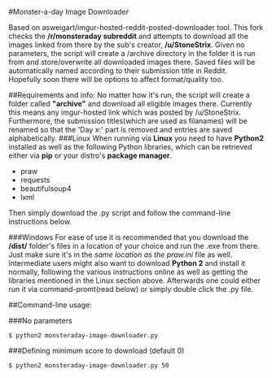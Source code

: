 #Monster-a-day Image Downloader

Based on asweigart/imgur-hosted-reddit-posted-downloader tool.
This fork checks the **/r/monsteraday subreddit** and attempts to download all the images linked from there by the sub's creator, **/u/StoneStrix**. Given no parameters, the script will create a /archive directory in the folder it is run from and store/overwrite all downloaded images there. Saved files will be automatically named according to their submission title in Reddit.  
Hopefully soon there will be options to affect format/quality too.

##Requirements and info:
No matter how it's run, the script will create a folder called **"archive"** and download all eligible images there. Currently this means any imgur-hosted link which was posted by /u/StoneStrix. Furthermore, the submission titles(which are used as filanames) will be renamed so that the 'Day x:' part is removed and entries are saved alphabetically.
###Linux
When running via **Linux** you need to have **Python2** installed as well as the following Python libraries, which can be retrieved either via **pip** or your distro's **package manager**.  

* praw
* requests
* beautifulsoup4
* lxml

Then simply download the .py script and follow the command-line instructions below.

###Windows
For ease of use it is recommended that you download the **/dist/** folder's files in a location of your choice and run the .exe from there. Just make sure it's in the *same location as the praw.ini* file as well.  
Intermediate users might also want to download **Python 2** and install it normally, following the various instructions online as well as getting the libraries mentioned in the Linux section above. Afterwards one could either run it via command-promt(read below) or simply double click the .py file.

##Command-line usage:

###No parameters

`$ python2 monsteraday-image-downloader.py`

###Defining minimum score to download (default 0)

`$ python2 monsteraday-image-downloader.py 50`
